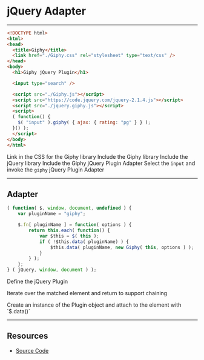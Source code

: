 # jQuery Adapter

------

<!-- .slide: data-title="jQuery Adapter" data-state="somestate" data-menu-title="Usage" -->

```html
<!DOCTYPE html>
<html>
<head>
  <title>Giphy</title>
  <link href="./Giphy.css" rel="stylesheet" type="text/css" />
</head>
<body>
  <h1>Giphy jQuery Plugin</h1>

  <input type="search" />

  <script src="./Giphy.js"></script>
  <script src="https://code.jquery.com/jquery-2.1.4.js"></script>
  <script src="./jquery.giphy.js"></script>
  <script>
  ( function() {
    $( "input" ).giphy( { ajax: { rating: "pg" } } );
  }() );
  </script>
</body>
</html>
```
<!-- .element: class="stretch" -->

<span class="fragment current-only focus-text focus-text--scroll" data-code-focus="5">Link in the CSS for the Giphy library</span>
<span class="fragment current-only focus-text focus-text--scroll" data-code-focus="12">Include the Giphy library</span>
<span class="fragment current-only focus-text focus-text--scroll" data-code-focus="13">Include the jQuery library</span>
<span class="fragment current-only focus-text focus-text--scroll" data-code-focus="14">Include the Giphy jQuery Plugin Adapter</span>
<span class="fragment current-only focus-text focus-text--scroll" data-code-focus="17">Select the `input` and invoke the `giphy` jQuery Plugin Adapter</span>

------

## Adapter

<!-- .slide: data-title="jQuery Adapter" data-state="somestate" -->

```js
( function( $, window, document, undefined ) {
	var pluginName = "giphy";

	$.fn[ pluginName ] = function( options ) {
		return this.each( function() {
			var $this = $( this );
			if ( !$this.data( pluginName) ) {
				$this.data( pluginName, new Giphy( this, options ) );
			}
		} );
	};
} ( jQuery, window, document ) );
```

<div class="stretch">
	<p class="fragment current-only focus-text" data-code-focus="4">Define the jQuery Plugin</p>
	<p class="fragment current-only focus-text" data-code-focus="5-10">Iterate over the matched element and return to support chaining</p>
	<p class="fragment current-only focus-text" data-code-focus="6-9">Create an instance of the Plugin object and attach to the element with `$.data()`</p>
</div>

------

## Resources

<!-- .slide: data-title="jQuery Adapter" data-state="resources" -->

* [Source Code](https://github.com/elijahmanor/framework-independent-javascript-components/tree/master/src/5-jquery-adapter)
